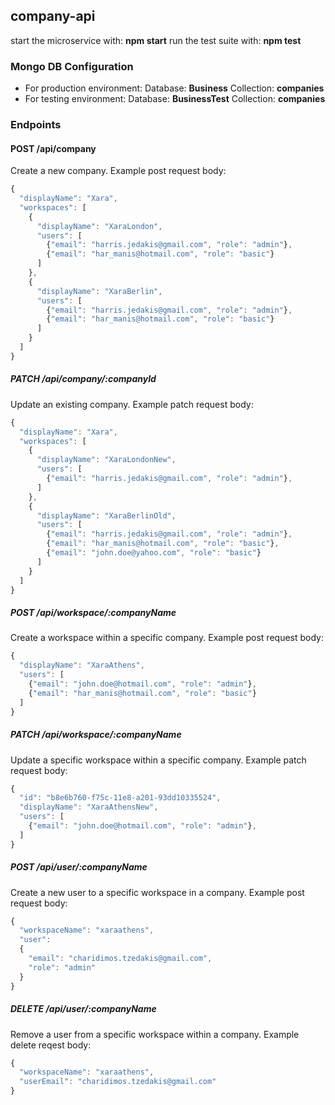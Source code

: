 ## company-api

start the microservice with: **npm start**
run the test suite with: **npm test**

### Mongo DB Configuration
* For production environment:
  Database: **Business**
  Collection: **companies**
* For testing environment:
   Database: **BusinessTest**
  Collection: **companies**

### Endpoints

#### POST /api/company
Create a new company. Example post request body:
```javascript
{
  "displayName": "Xara",
  "workspaces": [
    {
      "displayName": "XaraLondon",
      "users": [
        {"email": "harris.jedakis@gmail.com", "role": "admin"},
        {"email": "har_manis@hotmail.com", "role": "basic"}
      ]
    },
    {
      "displayName": "XaraBerlin",
      "users": [
        {"email": "harris.jedakis@gmail.com", "role": "admin"},
        {"email": "har_manis@hotmail.com", "role": "basic"}
      ]
    }
  ]
}
```

##### PATCH /api/company/:companyId
Update an existing company. Example patch request body:
```javascript
{
  "displayName": "Xara",
  "workspaces": [
    {
      "displayName": "XaraLondonNew",
      "users": [
        {"email": "harris.jedakis@gmail.com", "role": "admin"},
      ]
    },
    {
      "displayName": "XaraBerlinOld",
      "users": [
        {"email": "harris.jedakis@gmail.com", "role": "admin"},
        {"email": "har_manis@hotmail.com", "role": "basic"},
        {"email": "john.doe@yahoo.com", "role": "basic"}
      ]
    }
  ]
}
```

##### POST /api/workspace/:companyName
Create a workspace within a specific company. Example post request body:
```javascript
{
  "displayName": "XaraAthens",
  "users": [
	{"email": "john.doe@hotmail.com", "role": "admin"},
	{"email": "har_manis@hotmail.com", "role": "basic"}
  ]
}
```

##### PATCH /api/workspace/:companyName
Update a specific workspace within a specific company. Example patch request body:
```javascript
{
  "id": "b8e6b760-f75c-11e8-a201-93dd10335524",
  "displayName": "XaraAthensNew",
  "users": [
	{"email": "john.doe@hotmail.com", "role": "admin"},
  ]
}
```

##### POST /api/user/:companyName
Create a new user to a specific workspace in a company. Example post request body:
```javascript
{
  "workspaceName": "xaraathens",
  "user": 
  {
	"email": "charidimos.tzedakis@gmail.com", 
	"role": "admin"
  }
}
```

##### DELETE /api/user/:companyName
Remove a user from a specific workspace within a company. Example delete reqest body:
```javascript
{
  "workspaceName": "xaraathens",
  "userEmail": "charidimos.tzedakis@gmail.com"
}
```